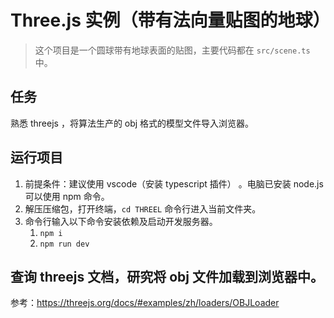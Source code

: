 # Three.js 实例（带有法向量贴图的地球）
> 这个项目是一个圆球带有地球表面的贴图，主要代码都在 `src/scene.ts` 中。

## 任务
熟悉 threejs ，将算法生产的 obj 格式的模型文件导入浏览器。

## 运行项目
1. 前提条件：建议使用 vscode（安装 typescript 插件） 。电脑已安装 node.js 可以使用 npm 命令。
2. 解压压缩包，打开终端，`cd THREEL` 命令行进入当前文件夹。
3. 命令行输入以下命令安装依赖及启动开发服务器。
   1. `npm i`
   2. `npm run dev`

## 查询 threejs 文档，研究将 obj 文件加载到浏览器中。
参考：https://threejs.org/docs/#examples/zh/loaders/OBJLoader